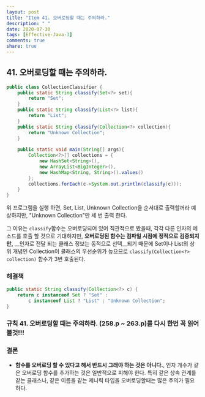 ```yaml
---
layout: post
title: "Item 41. 오버로딩할 때는 주의하라."
description: " "
date: 2020-07-30
tags: [Effective-Java-3]
comments: true
share: true
---
```


## 41. 오버로딩할 때는 주의하라.

```java
public class CollectionClassifier {
    public static String classify(Set<?> set){
        return "Set";
    }
    public static String classify(List<?> list){
        return "List";
    }
    public static String classify(Collection<?> collection){
        return "Unknown Collection";
    }
    
    public static void main(String[] args){
        Collection<?>[] collections = {
            new HashSet<String>(),
            new ArrayList<BigInteger>(),
            new HashMap<String, String>().values()
        };
        collections.forEach(c->System.out.println(classify(c)));   
    }
}
```

위 프로그램을 실행 하면, Set, List, Unknown Collection을 순서대로 출력할꺼라 예상하지만,
"Unknown Collection"만 세 번 출력 한다.

그 이유는 ```classify```함수는 오버로딩되어 있어 직관적으로 봤을때, 
각각 다른 인자의 메소드를 호출 할 것으로 기대하지만, 
__오버로딩된 함수는 컴파일 시점에 정적으로 검증되지만,__ 
__인자로 전달 되는 클래스 정보는 동적으로 선택__되기 때문에 
Set이나 List의 상위 개념인 Collection이 클래스의 우선순위가 높으므로 
```classify(Collection<?> collection)``` 함수가 3번 호출된다.


### 해결책
```java
public static String classify(Collection<?> c) {
    return c instanceof Set ? "Set" :
        c instanceof List ? "List" : "Unknown Collection";
}
```

### 규칙 41. 오버로딩할 때는 주의하라. (258.p ~ 263.p)를 다시 한번 꼭 읽어 볼것!!!


### 결론
- __함수를 오버로딩 할 수 있다고 해서 반드시 그래야 하는 것은 아니다.__, 인자 개수가 같은 오버로딩 함수를 추가하는 것은 일반적으로 피해야 한다.
  특히 같은 상속 관계를 같는 클래스나, 같은 이름을 같는 제니릭 타입을 오버로딩할때는 많은 주의가 필요하다.
   

